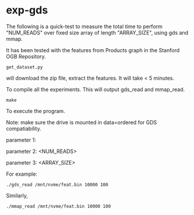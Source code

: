 # exp-gds

The following is a quick-test to measure the total time to perform "NUM_READS" over fixed size array of length "ARRAY_SIZE", using gds and mmap.

It has been tested with the features from Products graph in the Stanford OGB Repository.
```
get_dataset.py
```
will download the zip file, extract the features. It will take < 5 minutes.


To compile all the experiments. This will output gds_read and mmap_read.

```
make 
```

To execute the program.

Note: make sure the drive is mounted in data=ordered for GDS compatiability. 

parameter 1: <filepath>

parameter 2: <NUM_READS>

parameter 3: <ARRAY_SIZE>


For example: 
```
./gds_read /mnt/nvme/feat.bin 10000 100
```

Similarly,
```
./mmap_read /mnt/nvme/feat.bin 10000 100
```


